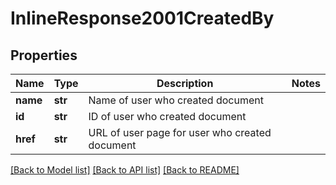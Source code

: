 # InlineResponse2001CreatedBy

## Properties
Name | Type | Description | Notes
------------ | ------------- | ------------- | -------------
**name** | **str** | Name of user who created document | 
**id** | **str** | ID of user who created document | 
**href** | **str** | URL of user page for user who created document | 

[[Back to Model list]](../README.md#documentation-for-models) [[Back to API list]](../README.md#documentation-for-api-endpoints) [[Back to README]](../README.md)



